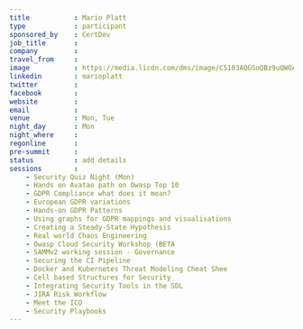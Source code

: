 ```yaml
---
title           : Mario Platt
type            : participant
sponsored_by    : CertDev
job_title       :
company         :
travel_from     :
image           : https://media.licdn.com/dms/image/C5103AQGSoQBz9uQWOA/profile-displayphoto-shrink_800_800/0?e=1532563200&v=beta&t=gXmHlEmu_FkAGp82J-GZOMQa88Jh951U9NNMLLU96gY
linkedin        : marioplatt
twitter         :
facebook        :
website         :
email           :
venue           : Mon, Tue
night_day       : Mon
night_where     :
regonline       :
pre-summit      :
status          : add details
sessions        :
    - Security Quiz Night (Mon)
    - Hands on Avatao path on Owasp Top 10
    - GDPR Compliance what does it mean?
    - European GDPR variations
    - Hands-on GDPR Patterns
    - Using graphs for GDPR mappings and visualisations
    - Creating a Steady-State Hypothesis
    - Real world Chaos Engineering
    - Owasp Cloud Security Workshop (BETA
    - SAMMv2 working session - Governance
    - Securing the CI Pipeline
    - Docker and Kubernetes Threat Modeling Cheat Shee
    - Cell based Structures for Security
    - Integrating Security Tools in the SDL
    - JIRA Risk Workflow
    - Meet the ICO
    - Security Playbooks
---
```


<!-- put more details about participant here -->
